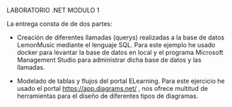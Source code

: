 LABORATORIO .NET MODULO 1

La entrega consta de de dos partes:
- Creación de diferentes llamadas (querys) realizadas a la base de datos LemonMusic mediante el lenguaje SQL. Para este ejemplo he usado docker para levantar la base de datos       en local y el programa Microsoft Management Studio para administrar dicha base de datos y las llamadas.

- Modelado de tablas y flujos del portal ELearning. Para este ejercicio he usado el portal https://app.diagrams.net/ , nos ofrece multitud de herramientas para el diseño de diferentes tipos de diagramas. 
